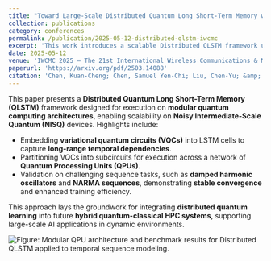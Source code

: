 ```yaml
---
title: "Toward Large-Scale Distributed Quantum Long Short-Term Memory with Modular Quantum Computers"
collection: publications
category: conferences
permalink: /publication/2025-05-12-distributed-qlstm-iwcmc
excerpt: 'This work introduces a scalable Distributed QLSTM framework using modular quantum computers for large-scale temporal sequence modeling.'
date: 2025-05-12
venue: 'IWCMC 2025 – The 21st International Wireless Communications & Mobile Computing Conference'
paperurl: 'https://arxiv.org/pdf/2503.14088'
citation: 'Chen, Kuan-Cheng; Chen, Samuel Yen-Chi; Liu, Chen-Yu; &amp; Leung, Kin K. (2025). &quot;Toward Large-Scale Distributed Quantum Long Short-Term Memory with Modular Quantum Computers.&quot; <i>Proceedings of IWCMC 2025 – The 21st International Wireless Communications & Mobile Computing Conference</i>.'
---
```


This paper presents a **Distributed Quantum Long Short-Term Memory (QLSTM)** framework designed for execution on **modular quantum computing architectures**, enabling scalability on **Noisy Intermediate-Scale Quantum (NISQ)** devices. Highlights include:

* Embedding **variational quantum circuits (VQCs)** into LSTM cells to capture **long-range temporal dependencies**.  
* Partitioning VQCs into subcircuits for execution across a network of **Quantum Processing Units (QPUs)**.  
* Validation on challenging sequence tasks, such as **damped harmonic oscillators** and **NARMA sequences**, demonstrating **stable convergence** and enhanced training efficiency.

This approach lays the groundwork for integrating **distributed quantum learning** into future **hybrid quantum-classical HPC systems**, supporting large-scale AI applications in dynamic environments.

![Figure: Modular QPU architecture and benchmark results for Distributed QLSTM applied to temporal sequence modeling.](https://louisanity.github.io/images/distqlstm.jpg)
